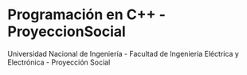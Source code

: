 # Programación en C++ - ProyeccionSocial
Universidad Nacional de Ingeniería - Facultad de Ingeniería Eléctrica y Electrónica - Proyección Social
